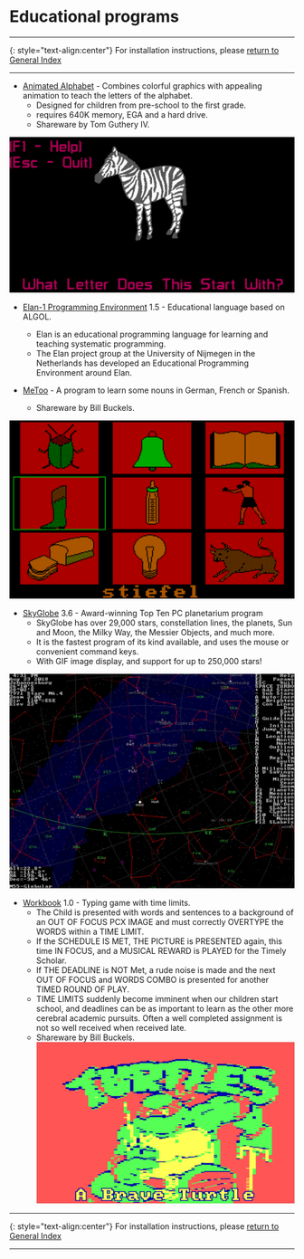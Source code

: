 # Educational programs
-----

{: style="text-align:center"}
For installation instructions, please [return to General Index](README.md)

-----

+ [Animated Alphabet](./zip/aalpha.zip) - Combines colorful graphics with appealing animation to teach the letters of the alphabet.
    + Designed for children from pre-school to the first grade.
    + requires 640K memory, EGA and a hard drive.
    + Shareware by Tom Guthery IV.

![aalpha](./imgs/aalpha.png)

+ [Elan-1 Programming Environment](./zip/elan1.zip) 1.5 - Educational language based on ALGOL.
    + Elan is an educational programming language for learning and teaching systematic programming.
    + The Elan project group at the University of Nijmegen in the Netherlands has developed an Educational Programming Environment around Elan.

+ [MeToo](./zip/metoo.zip) - A program to learn some nouns in German, French or Spanish.
    + Shareware by Bill Buckels.

![metoo](./imgs/metoo.png)

+ [SkyGlobe](./zip/skyglobe.zip) 3.6 - Award-winning Top Ten PC planetarium program
    + SkyGlobe has over 29,000 stars, constellation lines, the planets, Sun and Moon, the Milky Way, the Messier Objects, and much more.
    + It is the fastest program of its kind available, and uses the mouse or convenient command keys. 
    + With GIF image display, and support for up to 250,000 stars!

![SkyGlobe](./imgs/skyglobe.png)

+ [Workbook](./zip/wrkbk.zip) 1.0 - Typing game with time limits.
    + The Child is presented with  words  and sentences to a background of an OUT OF FOCUS PCX IMAGE and must correctly OVERTYPE the WORDS within a TIME LIMIT.
    + If the SCHEDULE IS  MET,  THE  PICTURE  is  PRESENTED again, this time IN FOCUS, and a MUSICAL REWARD is PLAYED for the Timely Scholar.
    + If THE DEADLINE is NOT Met, a rude noise is  made  and  the  next  OUT  OF  FOCUS  and  WORDS COMBO is presented for another TIMED ROUND OF PLAY.
    + TIME LIMITS suddenly become imminent when our children start school, and  deadlines  can  be as important to learn as the other  more  cerebral  academic  pursuits.   Often   a   well completed  assignment  is  not so well received when received late.
    + Shareware by Bill Buckels.
![wrkbk](./imgs/wrkbk.png)

-----

{: style="text-align:center"}
For installation instructions, please [return to General Index](README.md)

-----
